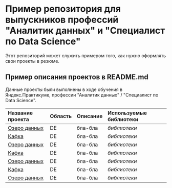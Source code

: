 # Пример репозитория для выпускников профессий "Аналитик данных" и "Специалист по Data Science"

Этот репозиторий может служить примером того, как нужно оформлять свои проекты в резюме.

## Пример описания проектов в README.md

Данные проекты были выполнены в ходе обучения в Яндекс.Практикуме, профессии "Аналитик данных" / "Специалист по Data Science".

| Название проекта | Область | Описание | Используемые библиотеки | 
| :---------------------- | :---------------------- | :---------------------- | :---------------------- |
| [Озеро данных](DE_Data_Lake) | DE | бла-бла| *библиотеки* |
| [Кафка](DE_DWH) | DE | бла-бла| *библиотеки* |
| [Озеро данных](DE_Kafka) | DE | бла-бла| *библиотеки* |
| [Кафка](DE_Vertica) | DE | бла-бла| *библиотеки* |
| [Озеро данных](DS_Auto) | DE | бла-бла| *библиотеки* |
| [Кафка](DS_Emotions_classification) | DE | бла-бла| *библиотеки* |
| [Озеро данных](DS_Telecom) | DE | бла-бла| *библиотеки* |
